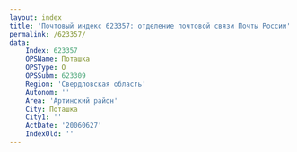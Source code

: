 ```yaml
---
layout: index
title: 'Почтовый индекс 623357: отделение почтовой связи Почты России'
permalink: /623357/
data:
    Index: 623357
    OPSName: Поташка
    OPSType: О
    OPSSubm: 623309
    Region: 'Свердловская область'
    Autonom: ''
    Area: 'Артинский район'
    City: Поташка
    City1: ''
    ActDate: '20060627'
    IndexOld: ''
---
```

